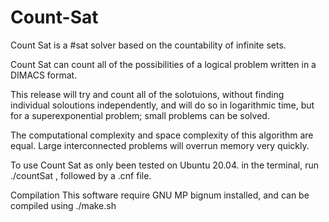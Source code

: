 # Count-Sat

Count Sat is a #sat solver based on the countability of infinite sets. 

Count Sat can count all of the possibilities of a logical problem written in a DIMACS format.

This release will try and count all of the solotuions, without finding individual soloutions independently, and will do so in logarithmic time, but for a superexponential problem; small problems can be solved.

The computational complexity and space complexity of this algorithm are equal. Large interconnected problems will overrun memory very quickly.

To use
Count Sat as only been tested on Ubuntu 20.04.
in the terminal, run ./countSat , followed by a .cnf file.

Compilation
This software require GNU MP bignum installed, and can be compiled using ./make.sh
